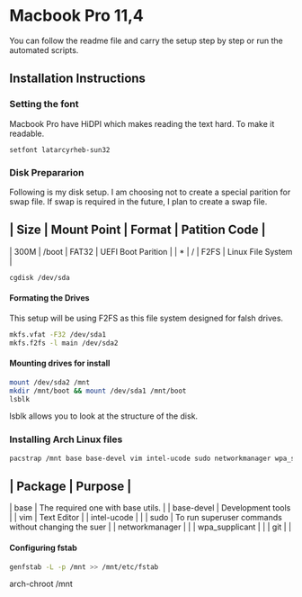 # Macbook Pro 11,4

You can follow the readme file and carry the setup step by step or run the automated scripts. 

## Installation Instructions
### Setting the font
Macbook Pro have HiDPI which makes reading the text hard. To make it readable.
```
setfont latarcyrheb-sun32
```
### Disk Prepararion 
Following is my disk setup. I am choosing not to create a special parition for swap file. If swap is required in the future, I plan to create a swap file.

| Size | Mount Point | Format | Patition Code |
-----------------------------------------------
| 300M | /boot | FAT32 | UEFI Boot Parition |
| * | / | F2FS | Linux File System |

```bash
cgdisk /dev/sda
```
#### Formating the Drives
This setup will be using F2FS as this file system designed for falsh drives.
```bash
mkfs.vfat -F32 /dev/sda1
mkfs.f2fs -l main /dev/sda2
```

#### Mounting drives for install
```bash
mount /dev/sda2 /mnt
mkdir /mnt/boot && mount /dev/sda1 /mnt/boot
lsblk 
```
lsblk allows you to look at the structure of the disk.

### Installing Arch Linux files
```bash
pacstrap /mnt base base-devel vim intel-ucode sudo networkmanager wpa_supplicant  git util-linux sway wlroots wayland swaylock swayidle termite
```
| Package | Purpose |
---------------------
| base | The required one with base utils. |
| base-devel | Development tools |
| vim | Text Editor |
| intel-ucode | |
| sudo | To run superuser commands without changing the suer |
| networkmanager | |
| wpa_supplicant | |
| git | |

#### Configuring fstab
```bash
genfstab -L -p /mnt >> /mnt/etc/fstab
```


arch-chroot /mnt


